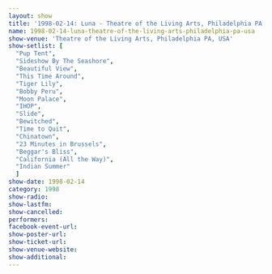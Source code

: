```yaml
---
layout: show
title: '1998-02-14: Luna - Theatre of the Living Arts, Philadelphia PA, USA'
name: 1998-02-14-luna-theatre-of-the-living-arts-philadelphia-pa-usa
show-venue: 'Theatre of the Living Arts, Philadelphia PA, USA'
show-setlist: [
  "Pup Tent",
  "Sideshow By The Seashore",
  "Beautiful View",
  "This Time Around",
  "Tiger Lily",
  "Bobby Peru",
  "Moon Palace",
  "IHOP",
  "Slide",
  "Bewitched",
  "Time to Quit",
  "Chinatown",
  "23 Minutes in Brussels",
  "Beggar's Bliss",
  "California (All the Way)",
  "Indian Summer"
  ]
show-date: 1998-02-14
category: 1998
show-radio: 
show-lastfm: 
show-cancelled: 
performers: 
facebook-event-url: 
show-poster-url: 
show-ticket-url: 
show-venue-website: 
show-additional: 
---
```


